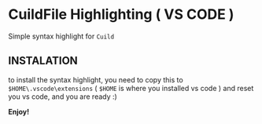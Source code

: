# CuildFile Highlighting ( VS CODE )
Simple syntax highlight for `Cuild`

## INSTALATION

to install the syntax highlight, you need to copy this to `$HOME\.vscode\extensions` ( `$HOME` is where you installed vs code )
and reset you vs code, and you are ready :)

**Enjoy!**